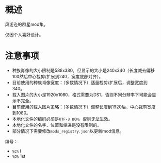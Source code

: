# 概述

风游迩的群星mod集。

仅因个人喜好设计。

# 注意事项

* 种族肖像的大小限制是588x380，但显示的大小是240x340（长度减去偏移100然后中心裁剪/扩展到240，宽度底部对齐）。
* 目前使用的种族肖像宽度：（多数情况下）适量裁剪/扩展后，调整宽度到340。
* 载入图片的大小是1920x1080，格式需要为DS1，否则不同分辨率下可能会显示不完全。
* 目前使用的载入图片策略：（多数情况下）调整长度到1920后，中心裁剪宽度到1080。
* 本地化文件的编码必须是`UTF-8 BOM`。否则无法生效。
* 本地化文件的名字、位置和缩进是没有限制的。
* 部分情况下需要修改`mods_registry.json`以更新mod信息。

编号：
* `%C%` I
* `%O%` 1st
